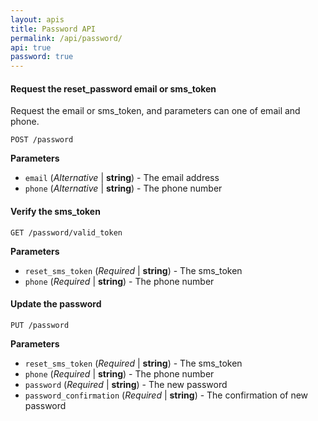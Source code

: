 ```yaml
---
layout: apis
title: Password API
permalink: /api/password/
api: true
password: true
---
```


#### Request the reset\_password email or sms\_token

Request the email or sms\_token, and parameters can one of email and phone.

    POST /password

**Parameters**

* `email` (*Alternative* | **string**) - The email address
* `phone` (*Alternative* | **string**) - The phone number


#### Verify the sms_token

    GET /password/valid_token

**Parameters**

* `reset_sms_token` (*Required* | **string**) - The sms_token
* `phone` (*Required* | **string**) - The phone number


#### Update the password

    PUT /password

**Parameters**

* `reset_sms_token` (*Required* | **string**) - The sms_token
* `phone` (*Required* | **string**) - The phone number
* `password` (*Required* | **string**) - The new password
* `password_confirmation` (*Required* | **string**) - The confirmation of new password


